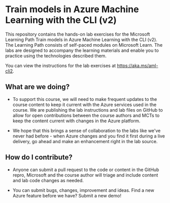 # Train models in Azure Machine Learning with the CLI (v2)

This repository contains the hands-on lab exercises for the Microsoft Learning Path Train models in Azure Machine Learning with the CLI (v2). The Learning Path consists of self-paced modules on Microsoft Learn. The labs are designed to accompany the learning materials and enable you to practice using the technologies described them.

You can view the instructions for the lab exercises at https://aka.ms/aml-cli2.

## What are we doing?

- To support this course, we will need to make frequent updates to the course content to keep it current with the Azure services used in the course.  We are publishing the lab instructions and lab files on GitHub to allow for open contributions between the course authors and MCTs to keep the content current with changes in the Azure platform.

- We hope that this brings a sense of collaboration to the labs like we've never had before - when Azure changes and you find it first during a live delivery, go ahead and make an enhancement right in the lab source. 

## How do I contribute?

- Anyone can submit a pull request to the code or content in the GitHub repro, Microsoft and the course author will triage and include content and lab code changes as needed.

- You can submit bugs, changes, improvement and ideas.  Find a new Azure feature before we have?  Submit a new demo!
